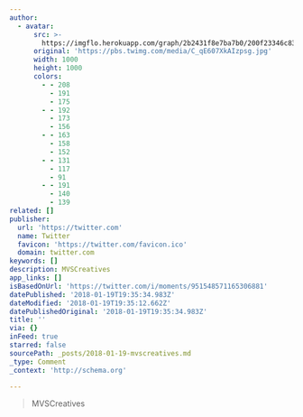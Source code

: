 ```yaml
---
author:
  - avatar:
      src: >-
        https://imgflo.herokuapp.com/graph/2b2431f8e7ba7b0/200f23346c834d92a1dc83d9b802a735/noop.jpg?input=https%3A%2F%2Fpbs.twimg.com%2Fmedia%2FC_qE607XkAIzpsg.jpg
      original: 'https://pbs.twimg.com/media/C_qE607XkAIzpsg.jpg'
      width: 1000
      height: 1000
      colors:
        - - 208
          - 191
          - 175
        - - 192
          - 173
          - 156
        - - 163
          - 158
          - 152
        - - 131
          - 117
          - 91
        - - 191
          - 140
          - 139
related: []
publisher:
  url: 'https://twitter.com'
  name: Twitter
  favicon: 'https://twitter.com/favicon.ico'
  domain: twitter.com
keywords: []
description: MVSCreatives
app_links: []
isBasedOnUrl: 'https://twitter.com/i/moments/951548571165306881'
datePublished: '2018-01-19T19:35:34.983Z'
dateModified: '2018-01-19T19:35:12.662Z'
datePublishedOriginal: '2018-01-19T19:35:34.983Z'
title: ''
via: {}
inFeed: true
starred: false
sourcePath: _posts/2018-01-19-mvscreatives.md
_type: Comment
_context: 'http://schema.org'

---
```

> MVSCreatives